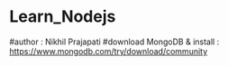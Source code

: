 # Learn_Nodejs
#author : Nikhil Prajapati
#download MongoDB & install : https://www.mongodb.com/try/download/community

